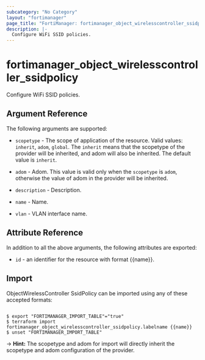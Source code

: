 ```yaml
---
subcategory: "No Category"
layout: "fortimanager"
page_title: "FortiManager: fortimanager_object_wirelesscontroller_ssidpolicy"
description: |-
  Configure WiFi SSID policies.
---
```


# fortimanager_object_wirelesscontroller_ssidpolicy
Configure WiFi SSID policies.

## Argument Reference


The following arguments are supported:

* `scopetype` - The scope of application of the resource. Valid values: `inherit`, `adom`, `global`. The `inherit` means that the scopetype of the provider will be inherited, and adom will also be inherited. The default value is `inherit`.
* `adom` - Adom. This value is valid only when the `scopetype` is `adom`, otherwise the value of adom in the provider will be inherited.

* `description` - Description.
* `name` - Name.
* `vlan` - VLAN interface name.


## Attribute Reference

In addition to all the above arguments, the following attributes are exported:
* `id` - an identifier for the resource with format {{name}}.

## Import

ObjectWirelessController SsidPolicy can be imported using any of these accepted formats:
```

$ export "FORTIMANAGER_IMPORT_TABLE"="true"
$ terraform import fortimanager_object_wirelesscontroller_ssidpolicy.labelname {{name}}
$ unset "FORTIMANAGER_IMPORT_TABLE"
```
-> **Hint:** The scopetype and adom for import will directly inherit the scopetype and adom configuration of the provider.
